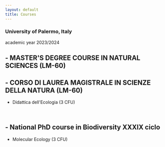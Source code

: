 ```yaml
---
layout: default
title: Courses
---
```

### University of Palermo, Italy
academic year 2023/2024
## - MASTER'S DEGREE COURSE IN NATURAL SCIENCES (LM-60)
## - CORSO DI LAUREA MAGISTRALE IN SCIENZE DELLA NATURA (LM-60)
- Didattica dell'Ecologia (3 CFU)
<br>

## - National PhD course in Biodiversity XXXIX ciclo
- Molecular Ecology (3 CFU)
<br>
